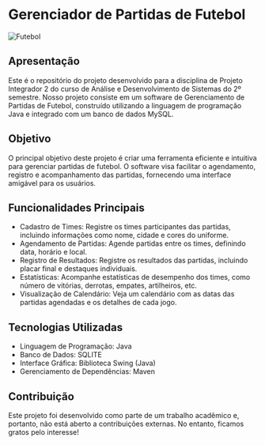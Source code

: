 # Gerenciador de Partidas de Futebol

![Futebol](https://images.sftcdn.net/images/t_app-icon-m/p/1385060a-96d3-11e6-9bb5-00163ed833e7/3345462418/java-development-kit-jdk-Java-logo.png)

## Apresentação

Este é o repositório do projeto desenvolvido para a disciplina de Projeto Integrador 2 do curso de Análise e Desenvolvimento de Sistemas do 2º semestre. Nosso projeto consiste em um software de Gerenciamento de Partidas de Futebol, construído utilizando a linguagem de programação Java e integrado com um banco de dados MySQL.

## Objetivo

O principal objetivo deste projeto é criar uma ferramenta eficiente e intuitiva para gerenciar partidas de futebol. O software visa facilitar o agendamento, registro e acompanhamento das partidas, fornecendo uma interface amigável para os usuários.

## Funcionalidades Principais

- Cadastro de Times: Registre os times participantes das partidas, incluindo informações como nome, cidade e cores do uniforme.
- Agendamento de Partidas: Agende partidas entre os times, definindo data, horário e local.
- Registro de Resultados: Registre os resultados das partidas, incluindo placar final e destaques individuais.
- Estatísticas: Acompanhe estatísticas de desempenho dos times, como número de vitórias, derrotas, empates, artilheiros, etc.
- Visualização de Calendário: Veja um calendário com as datas das partidas agendadas e os detalhes de cada jogo.

## Tecnologias Utilizadas

- Linguagem de Programação: Java
- Banco de Dados: SQLITE
- Interface Gráfica: Biblioteca Swing (Java)
- Gerenciamento de Dependências: Maven

<!-- ## Como Executar o Projeto

1. **Clonar o Repositório**: Clone este repositório para o seu ambiente local.
2. **Configurar o Banco de Dados**: Certifique-se de ter um servidor MySQL instalado e configurado. Execute os scripts de criação das tabelas e inserção de dados (disponíveis na pasta `database`).
3. **Importar no IDE**: Abra o projeto em seu ambiente de desenvolvimento integrado (IDE) favorito.
4. **Configurar Conexão com o Banco de Dados**: Edite as configurações de conexão com o banco de dados no arquivo `src/main/resources/config.properties`.
5. **Executar a Aplicação**: Execute a classe `src/main/java/Main.java` para iniciar a aplicação. -->

## Contribuição

Este projeto foi desenvolvido como parte de um trabalho acadêmico e, portanto, não está aberto a contribuições externas. No entanto, ficamos gratos pelo interesse!
